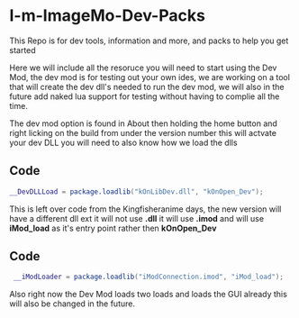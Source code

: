 # I-m-ImageMo-Dev-Packs
This Repo is for dev tools, information and more, and packs to help you get started

Here we will include all the resoruce you will need to start using the Dev Mod, the dev mod is for testing out your own
ides, we are working on a tool that will create the dev dll's needed to run the dev mod, we will also in the future add
naked lua support for testing without having to complie all the time.

The dev mod option is found in About then holding the home button and right licking on the build from under the version
number this will actvate your dev DLL you will need to also know how we load the dlls

## Code
```Lua
__DevDLLLoad = package.loadlib("kOnLibDev.dll", "kOnOpen_Dev");
```

This is left over code from the Kingfisheranime days, the new version will have a different dll ext it will not use **.dll** it will use **.imod** and will use **iMod_load** as it's entry point rather then **kOnOpen_Dev**

## Code
```Lua
 __iModLoader = package.loadlib("iModConnection.imod", "iMod_load");
```

Also right now the Dev Mod loads two loads and loads the GUI already this will also be changed in the future.
